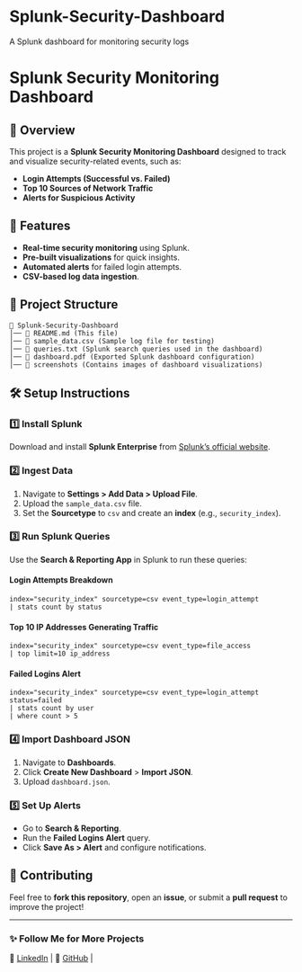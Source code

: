 # Splunk-Security-Dashboard
A Splunk dashboard for monitoring security logs
# Splunk Security Monitoring Dashboard

## 📌 Overview
This project is a **Splunk Security Monitoring Dashboard** designed to track and visualize security-related events, such as:
- **Login Attempts (Successful vs. Failed)**
- **Top 10 Sources of Network Traffic**
- **Alerts for Suspicious Activity**

## 🚀 Features
- **Real-time security monitoring** using Splunk.
- **Pre-built visualizations** for quick insights.
- **Automated alerts** for failed login attempts.
- **CSV-based log data ingestion**.

## 📂 Project Structure
```
📁 Splunk-Security-Dashboard
│── 📄 README.md (This file)
│── 📄 sample_data.csv (Sample log file for testing)
│── 📄 queries.txt (Splunk search queries used in the dashboard)
│── 📄 dashboard.pdf (Exported Splunk dashboard configuration)
│── 📁 screenshots (Contains images of dashboard visualizations)
```

## 🛠 Setup Instructions
### 1️⃣ Install Splunk
Download and install **Splunk Enterprise** from [Splunk’s official website](https://www.splunk.com/en_us/download.html).

### 2️⃣ Ingest Data
1. Navigate to **Settings > Add Data > Upload File**.
2. Upload the `sample_data.csv` file.
3. Set the **Sourcetype** to `csv` and create an **index** (e.g., `security_index`).

### 3️⃣ Run Splunk Queries
Use the **Search & Reporting App** in Splunk to run these queries:
#### **Login Attempts Breakdown**
```spl
index="security_index" sourcetype=csv event_type=login_attempt 
| stats count by status
```
#### **Top 10 IP Addresses Generating Traffic**
```spl
index="security_index" sourcetype=csv event_type=file_access 
| top limit=10 ip_address
```
#### **Failed Logins Alert**
```spl
index="security_index" sourcetype=csv event_type=login_attempt status=failed 
| stats count by user
| where count > 5
```

### 4️⃣ Import Dashboard JSON
1. Navigate to **Dashboards**.
2. Click **Create New Dashboard** > **Import JSON**.
3. Upload `dashboard.json`.

### 5️⃣ Set Up Alerts
- Go to **Search & Reporting**.
- Run the **Failed Logins Alert** query.
- Click **Save As > Alert** and configure notifications.



## 🤝 Contributing
Feel free to **fork this repository**, open an **issue**, or submit a **pull request** to improve the project!


---
### ✨ Follow Me for More Projects
🔗 [LinkedIn](https://www.linkedin.com/in/kritabh-k-982b43122?utm_source=share&utm_campaign=share_via&utm_content=profile&utm_medium=android_app)  | 🔗 [GitHub](https://github.com/Kritabh13/Splunk-Security-Dashboard) | 
